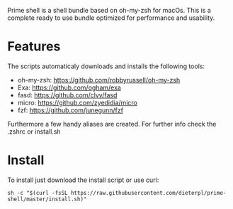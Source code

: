 Prime shell is a shell bundle based on oh-my-zsh for macOs. This is a complete ready to use bundle optimized for performance and usability. 

# Features

The scripts automaticaly downloads and installs the following tools:

- oh-my-zsh: https://github.com/robbyrussell/oh-my-zsh
- Exa: https://github.com/ogham/exa
- fasd: https://github.com/clvv/fasd
- micro: https://github.com/zyedidia/micro
- fzf: https://github.com/junegunn/fzf

Furthermore a few handy aliases are created. For further info check the .zshrc or install.sh

# Install 

To install just download the install script or use curl:

`sh -c "$(curl -fsSL https://raw.githubusercontent.com/dieterpl/prime-shell/master/install.sh)"`
